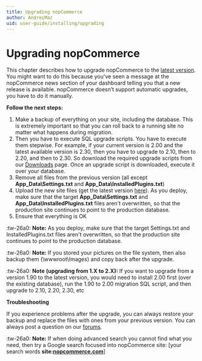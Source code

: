 ```yaml
---
title: Upgrading nopCommerce
author: AndreiMaz
uid: user-guide/installing/upgrading
---
```

# Upgrading nopCommerce


This chapter describes how to upgrade nopCommerce to the [latest version](https://www.nopcommerce.com/downloads.aspx). You might want to do this because you've seen a message at the nopCommerce news section of your dashboard telling you that a new release is available. nopCommerce doesn’t support automatic upgrades, you have to do it manually.


**Follow the next steps:**
1. Make a backup of everything on your site, including the database. This is extremely important so that you can roll back to a running site no matter what happens during migration.
2. Then you have to execute SQL upgrade scripts. You have to execute them stepwise. For example, if your current version is 2.00 and the latest available version is 2.30, then you have to upgrade to 2.10, then to 2.20, and then to 2.30. So download the required upgrade scripts from our [Downloads](https://www.nopcommerce.com/downloads.aspx) page. Once an upgrade script is downloaded, execute it over your database.
3. Remove all files from the previous version (all except **App_Data\Settings.txt** and **App_Data\InstalledPlugins.txt**)
4. Upload the new site files (get the latest version [here](https://www.nopcommerce.com/downloads.aspx)). As you deploy, make sure that the target **App_Data\Settings.txt** and **App_Data\InstalledPlugins.txt** files aren't overwritten, so that the production site continues to point to the production database.
5. Ensure that everything is OK

:tw-26a0:  **Note:** As you deploy, make sure that the target Settings.txt and InstalledPlugins.txt files aren't overwritten, so that the production site continues to point to the production database.

:tw-26a0: **Note:** If you stored your pictures on the file system, then also backup them (\wwwroot\Images\) and copy back after the upgrade.

:tw-26a0: **Note** **(upgrading from 1.X to 2.X):** If you want to upgrade from a version 1.90 to the latest version, you would need to install 2.00 first (over the existing database), run the 1.90 to 2.00 migration SQL script, and then upgrade to 2.10, 2.20, 2.30, etc


**Troubleshooting**

If you experience problems after the upgrade, you can always restore your backup and replace the files with ones from your previous version. You can always post a question on our [forums](https://www.nopcommerce.com/boards/).

:tw-26a0: **Note:** If when doing advanced search you cannot find what you need, then try a Google search focused into nopCommerce site: [your search words **site:[nopcommerce.com](https://www.nopcommerce.com/ "nopcommerce.com")**]
